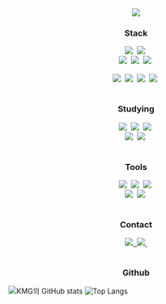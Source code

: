 <!--타이틀 부분-->
<div align="center">
<img src="https://capsule-render.vercel.app/api?type=rect&color=auto&height=300&section=header&text=mingyu kim&fontSize=90" />
</div>

<!--내용 부분-->
<h3 align="center">Stack</h3>
<div align="center">
  <img src="https://img.shields.io/badge/springboot-8AE443.svg?style=for-the-badge&logo=springboot&logoColor=20232a" />&nbsp
  <img src="https://img.shields.io/badge/javascript-F7DF1E.svg?style=for-the-badge&logo=javascript&logoColor=20232a" />&nbsp
</div>

<div align="center">
  <img src="https://img.shields.io/badge/java-FCA136?style=for-the-badge&logo=openjdk&logoColor=black" />&nbsp
  <img src="https://img.shields.io/badge/vue3-438A0C.svg?style=for-the-badge&logo=vue.js&logoColor=white" />&nbsp
  <img src="https://img.shields.io/badge/ionic-13ADC7.svg?style=for-the-badge&logo=ionic&logoColor=white" />&nbsp
</div>

<br>

<div align="center">
  <img src="https://img.shields.io/badge/python-3670A0?style=for-the-badge&logo=python&logoColor=ffdd54" />&nbsp
  <img src="https://img.shields.io/badge/fastapi-150458.svg?style=for-the-badge&logo=fastapi&logoColor=white" />&nbsp
  <img src="https://img.shields.io/badge/C-4d77cf.svg?style=for-the-badge&logo=c&logoColor=white" />&nbsp
  <img src="https://img.shields.io/badge/capacitor-119EFF.svg?style=for-the-badge&logo=capacitor&logoColor=white" />&nbsp
</div>

<br>

<h3 align="center">Studying</h3>
<div align="center">
  <img src="https://img.shields.io/badge/typescript-007ACC.svg?style=for-the-badge&logo=typescript&logoColor=white" />&nbsp
  <img src="https://img.shields.io/badge/React-007Ad1?style=for-the-badge&logo=react%20query&logoColor=white" />&nbsp
  <img src="https://img.shields.io/badge/aws-FF9900?style=for-the-badge&logo=amazonwebservices&logoColor=white" />&nbsp
</div>
<div align="center">
  <img src="https://img.shields.io/badge/adonis-000000?style=for-the-badge&logo=adonisjs&logoColor=white" />&nbsp
  <img src="https://img.shields.io/badge/nest.js-aB012f?style=for-the-badge&logo=nestjs&logoColor=white" />&nbsp
</div>

<br>

<h3 align="center">Tools</h3>
<div align="center">
  <img src="https://img.shields.io/badge/git-F05033.svg?style=for-the-badge&logo=git&logoColor=white" />&nbsp
  <img src="https://img.shields.io/badge/github-181717.svg?style=for-the-badge&logo=github&logoColor=white" />&nbsp
  <img src="https://img.shields.io/badge/Notion-F3F3F3.svg?style=for-the-badge&logo=notion&logoColor=black" />&nbsp
</div>

<div align="center">
  <img src="https://img.shields.io/badge/docker-08253c.svg?style=for-the-badge&logo=docker&logoColor=37abff" />&nbsp
  <img src="https://img.shields.io/badge/figma-F24E1E.svg?style=for-the-badge&logo=figma&logoColor=white" />&nbsp
</div>

<br>

<h3 align="center">Contact</h3>
<div align="center">
  <a href="https://velog.io/@legolove08">
    <img src="https://img.shields.io/badge/Velog-1EBC8F?style=for-the-badge&logo=velog&logoColor=white" />&nbsp
  </a>
  <a href="mailto:legolove08@naver.com">
    <img
      src="https://img.shields.io/badge/legolove08@naver.com-12333?style=for-the-badge&logo=naver&logoColor=white"/>&nbsp
  </a>
</div>

<br>

<h3 align="center">Github</h3>

![KMG의 GitHub stats](https://github-readme-stats.vercel.app/api?username=daedyu&show_icons=true&theme=merko)
![Top Langs](https://github-readme-stats.vercel.app/api/top-langs/?username=daedyu&layout=donut)